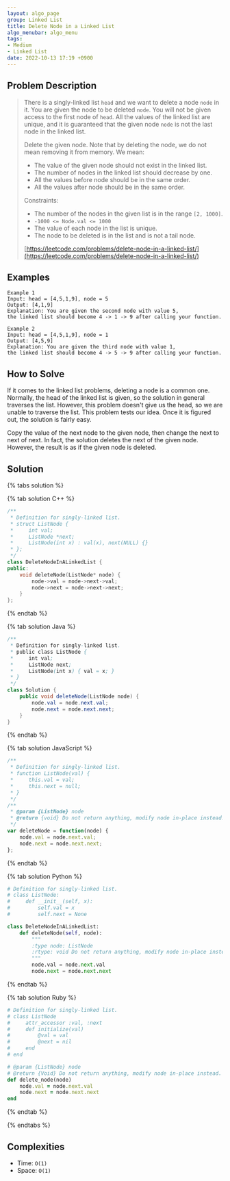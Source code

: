 ```yaml
---
layout: algo_page
group: Linked List
title: Delete Node in a Linked List
algo_menubar: algo_menu
tags:
- Medium
- Linked List
date: 2022-10-13 17:19 +0900
---
```


## Problem Description
> There is a singly-linked list `head` and we want to delete a node `node` in it.
> You are given the node to be deleted `node`. You will not be given access to the first node of `head`.
> All the values of the linked list are unique, and it is guaranteed that the given node `node` is not the last
> node in the linked list.
>
> Delete the given node. Note that by deleting the node, we do not mean removing it from memory. We mean:
> - The value of the given node should not exist in the linked list.
> - The number of nodes in the linked list should decrease by one.
> - All the values before node should be in the same order.
> - All the values after node should be in the same order.
>
> Constraints:
> - The number of the nodes in the given list is in the range `[2, 1000]`.
> - `-1000 <= Node.val <= 1000`
> - The value of each node in the list is unique.
> - The node to be deleted is in the list and is not a tail node.
>
> [https://leetcode.com/problems/delete-node-in-a-linked-list/](https://leetcode.com/problems/delete-node-in-a-linked-list/)

## Examples
```
Example 1
Input: head = [4,5,1,9], node = 5
Output: [4,1,9]
Explanation: You are given the second node with value 5,
the linked list should become 4 -> 1 -> 9 after calling your function.
```

```
Example 2
Input: head = [4,5,1,9], node = 1
Output: [4,5,9]
Explanation: You are given the third node with value 1,
the linked list should become 4 -> 5 -> 9 after calling your function.
```

## How to Solve
If it comes to the linked list problems, deleting a node is a common one.
Normally, the head of the linked list is given, so the solution in general traverses the list.
However, this problem doesn't give us the head, so we are unable to traverse the list.
This problem tests our idea. Once it is figured out, the solution is fairly easy.

Copy the value of the next node to the given node, then change the next to next of next.
In fact, the solution deletes the next of the given node.
However, the result is as if the given node is deleted.


## Solution

{% tabs solution %}

{% tab solution C++ %}
```cpp
/**
 * Definition for singly-linked list.
 * struct ListNode {
 *     int val;
 *     ListNode *next;
 *     ListNode(int x) : val(x), next(NULL) {}
 * };
 */
class DeleteNodeInALinkedList {
public:
    void deleteNode(ListNode* node) {
        node->val = node->next->val;
        node->next = node->next->next;
    }
};
```
{% endtab %}

{% tab solution Java %}
```java
/**
 * Definition for singly-linked list.
 * public class ListNode {
 *     int val;
 *     ListNode next;
 *     ListNode(int x) { val = x; }
 * }
 */
class Solution {
    public void deleteNode(ListNode node) {
        node.val = node.next.val;
        node.next = node.next.next;
    }
}
```
{% endtab %}

{% tab solution JavaScript %}
```js
/**
 * Definition for singly-linked list.
 * function ListNode(val) {
 *     this.val = val;
 *     this.next = null;
 * }
 */
/**
 * @param {ListNode} node
 * @return {void} Do not return anything, modify node in-place instead.
 */
var deleteNode = function(node) {
    node.val = node.next.val;
    node.next = node.next.next;
};
```
{% endtab %}

{% tab solution Python %}
```python
# Definition for singly-linked list.
# class ListNode:
#     def __init__(self, x):
#         self.val = x
#         self.next = None

class DeleteNodeInALinkedList:
    def deleteNode(self, node):
        """
        :type node: ListNode
        :rtype: void Do not return anything, modify node in-place instead.
        """
        node.val = node.next.val
        node.next = node.next.next
```
{% endtab %}

{% tab solution Ruby %}
```ruby
# Definition for singly-linked list.
# class ListNode
#     attr_accessor :val, :next
#     def initialize(val)
#         @val = val
#         @next = nil
#     end
# end

# @param {ListNode} node
# @return {Void} Do not return anything, modify node in-place instead.
def delete_node(node)
    node.val = node.next.val
    node.next = node.next.next
end
```
{% endtab %}

{% endtabs %}


## Complexities
- Time: `O(1)`
- Space: `O(1)`
